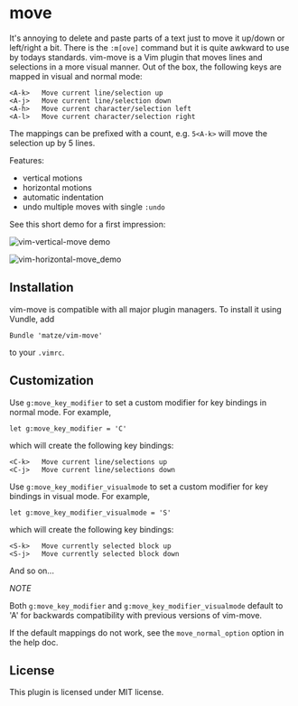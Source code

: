 # move

It's annoying to delete and paste parts of a text just to move it up/down or
left/right a bit.
There is the `:m[ove]` command but it is quite awkward to use by todays
standards. vim-move is a Vim plugin that moves lines and selections in a more
visual manner. Out of the box, the following keys are mapped in visual and
normal mode:

    <A-k>   Move current line/selection up
    <A-j>   Move current line/selection down
    <A-h>   Move current character/selection left
    <A-l>   Move current character/selection right

The mappings can be prefixed with a count, e.g. `5<A-k>` will move the selection
up by 5 lines.

Features:

* vertical motions
* horizontal motions
* automatic indentation
* undo multiple moves with single `:undo`

See this short demo for a first impression:

![vim-vertical-move demo](http://i.imgur.com/RMv8KsJ.gif)

![vim-horizontal-move_demo](https://i.imgur.com/zKWEecp.gif)

## Installation

vim-move is compatible with all major plugin managers. To install it using
Vundle, add

```vim
Bundle 'matze/vim-move'
```

to your `.vimrc`.


## Customization

Use `g:move_key_modifier` to set a custom modifier for key bindings in normal mode. For
example,

```vim
let g:move_key_modifier = 'C'
```

which will create the following key bindings:

    <C-k>   Move current line/selections up
    <C-j>   Move current line/selections down

Use `g:move_key_modifier_visualmode` to set a custom modifier for key bindings in visual mode. For
example,

```vim
let g:move_key_modifier_visualmode = 'S'
```

which will create the following key bindings:

    <S-k>   Move currently selected block up
    <S-j>   Move currently selected block down


And so on...


*NOTE*

Both `g:move_key_modifier` and `g:move_key_modifier_visualmode` default to 'A'
for backwards compatibility with previous versions of vim-move.

If the default mappings do not work, see the `move_normal_option` option in the
help doc.


## License

This plugin is licensed under MIT license.
